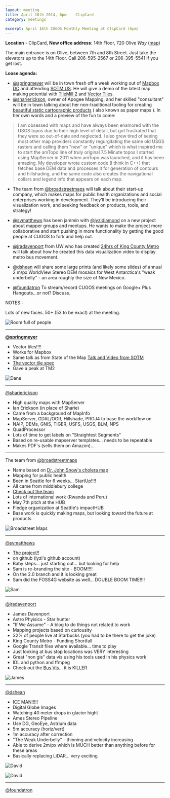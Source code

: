 ```yaml
---
layout: meeting
title: April 16th 2014, 6pm -  ClipCard
category: meetings

excerpt: April 16th CUGOS Monthly Meeting at ClipCard (6pm)
---
```


**Location** -  ClipCard, **New office address**: 14th Floor, 720 Olive *Way*  ([map](http://www.openstreetmap.org/?mlat=47.6141&mlon=-122.3349#map=16/47.6141/-122.3349)) 

The main entrance is on Olive, between 7th and 8th Street. Just take the elevators up to the 14th Floor. Call 206-595-2567 or 206-395-5541 if you get lost.

__Loose agenda:__

- [@springmeyer](https://github.com/springmeyer) will be in town fresh off a week working out of [Mapbox DC](https://www.mapbox.com) and attending [SOTM US](http://stateofthemap.us/). He will give a demo of the latest map making potential with [TileMill 2](https://github.com/mapbox/tm2) and [Vector Tiles](https://www.dropbox.com/s/9b15snlzu3r0z5o/sotm-us-2014-dc-springmeyer.pdf).
- [@sharierickson](http://www.apogeemapping.com), owner of Apogee Mapping, and her skilled "consultant" will be in town talking about her non-traditional tooling for creating [beautiful static cartographic products](http://www.apogeemapping.com/Products/index.htm) ( also known as paper maps ). In her own words and a preview of the fun to come:

> I am obsessed with maps and have always been enamored with the USGS topos due to their high level of detail, but got frustrated that they were so out-of-date and neglected.  I also grew tired of seeing most other map providers constantly regurgitating the same old USGS rasters and calling them "new" or "unique" which is what inspired me to start the amTopo line of truly original 7.5 Minute topos I started using MapServer in 2011 when amTopo was launched, and it has been amazing.  My developer wrote custom code (I think in C++) that fetches base DEM data and processes it for generation of contours and hillshading, and the same code also creates the navigational collars and legend info that appears on each map.

- The team from [@broadstreetmaps](http://broadstreetmaps.com/our-team) will talk about their start-up company, which makes maps for public health organizations and social enterprises working in development. They’ll be introducing their visualization work, and seeking feedback on products, tools, and strategy!

- [@svmatthews](https://github.com/svmatthews) has been jammin with [@lyzidiamond](https://github.com/lyzidiamond) on a new project about mapper groups and meetups. He wants to make the project more collaborative and start pushing in more functionality by getting the good people at CUGOS to fork and help out.

- [@jradavenport](https://github.com/jradavenport) from UW who has created [24hrs of King County Metro](http://vimeo.com/88172380) will talk about how he created this data visualization video to display metro bus movement. 

- [@dshean](https://github.com/dshean) will share some large prints (and likely some slides) of annual 2 m/px WorldView Stereo DEM mosaics for West Antarctica's "weak underbelly" - an area roughly the size of New Mexico.

- [@foundatron](https://github.com/foundatron) To stream/record CUGOS meetings on Google+ Plus Hangouts...or not?  Discuss.


NOTES::

Lots of new faces.  50+ (53 to be exact) at the meeting.

![Room full of people](/image/base/april_2014_meeting.jpg)

---

**[@springmeyer](https://github.com/springmeyer)**

- Vector tiles!!!!
- Works for Mapbox
- Same talk as from State of the Map [Talk and Video from SOTM](http://stateofthemap.us/session/processing-openstreetmap-into-vector-tiles/)
- [The vector tile spec](https://github.com/mapbox/vector-tile-spec)
- Gave a peak at TM2

![Dane](/image/base/april_2014_meeting_dane.jpg)

---

[@sharierickson](http://www.apogeemapping.com)

- High quality maps with MapServer
- Ian Erickson (in place of Sharie)
- Came from a background of MapInfo
- MapServer, GDAL/OGR, Hillshade, PROJ4 to base the workflow on
- NAIP, DEMs, GNIS, TIGER, USFS, USGS, BLM, NPS
- QuadProcessor
- Lots of time to get labels on "Straightest Segments"
- Based on re-usable mapserver templates... needs to be repeatable
- Makes PDF's (sells them on Amazon)... 

---

The team from [@broadstreetmaps](http://broadstreetmaps.com/our-team)

- Name based on [Dr. John Snow's cholera map](http://www.broadstreetmaps.org/broad-street1/)
- Mapping for public health
- Been in Seattle for 6 weeks... StartUp!!!!
- All came from middlebury college
- [Check out the team](http://broadstreetmaps.com/our-team)
- Lots of international work (Rwanda and Peru)
- May 7th pitch at the HUB
- Fledge organization at Seattle's impactHUB
- Base work is quickly making maps, but looking toward the future at products

![Broadstreet Maps](/image/base/april_2014_meeting_broadstreet.jpg)

---

[@svmatthews](https://github.com/svmatthews) 

- [The project!!](lyzidiamond.com/mapgroups)
- on github (lyzi's github account)
- Baby steps... just starting out... but looking for help
- Sam is re-branding the site - BOOM!!!!
- On the 2.0 branch and it is looking great
- Sam did the FOSS4G website as well... DOUBLE BOOM TIME!!!!

![Sam](/image/base/april_2014_meeting_sam.jpg)

---

[@jradavenport](https://github.com/jradavenport) 

- James Davenport
- Astro Phyisics - Star hunter
- "If We Assume" - A blog to do things not related to work
- Mapping projects based on curiousity
- 32% of people live at Starbucks (you had to be there to get the joke)
- King County Metro - Funding Shortfall
- Google Transit files where available... time to play
- Just looking at bus stop locations was VERY interesting
- Great "non gis" data vis using his tools used in his physics work
- IDL and python and ffmpeg
- Check out the [Bus Vis](http://vimeo.com/88172380)... it is KILLER

![James](/image/base/april_2014_meeting_james.jpg)

---

[@dshean](https://github.com/dshean) 

- ICE MAN!!!!!
- Digital Globe Images
- Watching 40 meter drops in glacier hight
- Ames Stereo Pipeline
- Use DG, GeoEye, Astrium data
- 5m accuracy (horiz/vert)
- 1m accuracy after correction
- "The Weak Underbelly" - thinning and velocity increasing 
- Able to derive 2m/px which is MUCH better than anything before for these areas
- Basically replacing LiDAR... very exciting

![David](/image/base/april_2014_meeting_david2.jpg)

![David](/image/base/april_2014_meeting_david.jpg)

---

[@foundatron](https://github.com/foundatron) 

